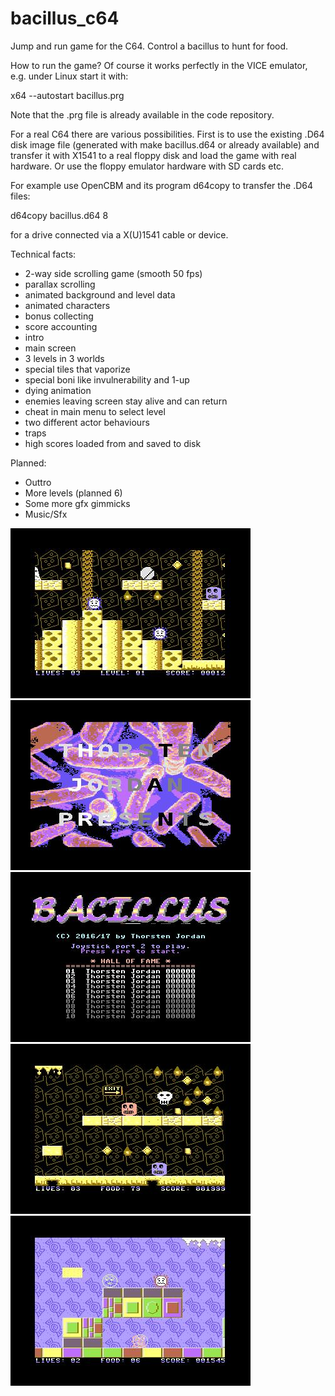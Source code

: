# bacillus_c64
Jump and run game for the C64.
Control a bacillus to hunt for food.

How to run the game?
Of course it works perfectly in the VICE emulator, e.g. under Linux start it
with:

x64 --autostart bacillus.prg

Note that the .prg file is already available in the code repository.

For a real C64 there are various possibilities. First is to use the existing
.D64 disk image file (generated with  make bacillus.d64  or already
available) and transfer it with X1541 to a real floppy disk and load
the game with real hardware. Or use the floppy emulator hardware with SD
cards etc.

For example use OpenCBM and its program d64copy to transfer the .D64 files:

d64copy bacillus.d64 8

for a drive connected via a X(U)1541 cable or device.

Technical facts:
* 2-way side scrolling game (smooth 50 fps)
* parallax scrolling
* animated background and level data
* animated characters
* bonus collecting
* score accounting
* intro
* main screen
* 3 levels in 3 worlds
* special tiles that vaporize
* special boni like invulnerability and 1-up
* dying animation
* enemies leaving screen stay alive and can return
* cheat in main menu to select level
* two different actor behaviours
* traps
* high scores loaded from and saved to disk

Planned:
* Outtro
* More levels (planned 6)
* Some more gfx gimmicks
* Music/Sfx

![ScreenShot](screenshots/level1.jpg)
![ScreenShot](screenshots/intro.jpg)
![ScreenShot](screenshots/mainmenu.jpg)
![ScreenShot](screenshots/dyinganimation.jpg)
![ScreenShot](screenshots/candyworld.jpg)
